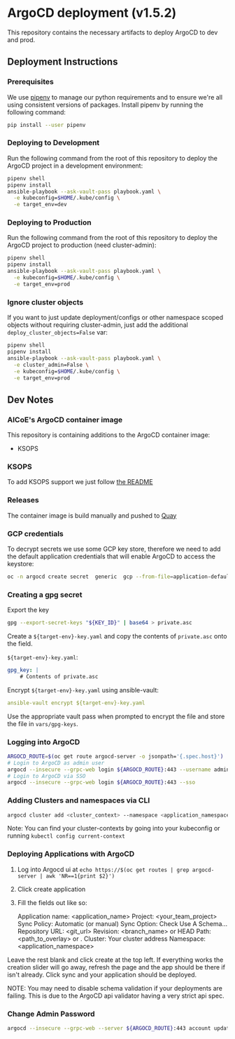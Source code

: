 # ArgoCD deployment (v1.5.2)

This repository contains the necessary artifacts to deploy ArgoCD to dev and prod.

## Deployment Instructions

### Prerequisites

We use [pipenv](https://pipenv.readthedocs.io/en/latest/) to manage our
python requirements and to ensure we're all using consistent versions of
packages. Install pipenv by running the following command:

```bash
pip install --user pipenv
```

### Deploying to Development

Run the following command from the root of this repository to deploy the
ArgoCD project in a development environment:

```bash
pipenv shell
pipenv install
ansible-playbook --ask-vault-pass playbook.yaml \
  -e kubeconfig=$HOME/.kube/config \
  -e target_env=dev
```

### Deploying to Production

Run the following command from the root of this repository to deploy the
ArgoCD project to production (need cluster-admin):

```bash
pipenv shell
pipenv install
ansible-playbook --ask-vault-pass playbook.yaml \
  -e kubeconfig=$HOME/.kube/config \
  -e target_env=prod
```

### Ignore cluster objects

If you want to just update deployment/configs or other namespace scoped objects
without requiring cluster-admin, just add the additional `deploy_cluster_objects=False` var:

```bash
pipenv shell
pipenv install
ansible-playbook --ask-vault-pass playbook.yaml \
  -e cluster_admin=False \
  -e kubeconfig=$HOME/.kube/config \
  -e target_env=prod
```

## Dev Notes

### AICoE's ArgoCD container image

This repository is containing additions to the ArgoCD container image:

* KSOPS

### KSOPS

To add KSOPS support we just follow [the README](https://github.com/viaduct-ai/kustomize-sops#argo-cd-integration-)

### Releases

The container image is build manually and pushed to [Quay](https://quay.io/repository/aicoe/argocd)

### GCP credentials

To decrypt secrets we use some GCP key store, therefore we need to add the default application credentials that will
enable ArgoCD to access the keystore:

```bash
oc -n argocd create secret  generic  gcp --from-file=application-default-credentials=application_default_credentials.json
```

### Creating a gpg secret

Export the key

```bash
gpg --export-secret-keys "${KEY_ID}" | base64 > private.asc
```

Create a `${target-env}-key.yaml` and copy the contents of `private.asc` onto the field.

`${target-env}-key.yaml`:

```yaml
gpg_key: |
    # Contents of private.asc
```

Encrypt `${target-env}-key.yaml` using ansible-vault:

```yaml
ansible-vault encrypt ${target-env}-key.yaml
```

Use the appropriate vault pass when prompted to encrypt the file and store
the file in `vars/gpg-keys`.

### Logging into ArgoCD

```bash
ARGOCD_ROUTE=$(oc get route argocd-server -o jsonpath='{.spec.host}')
# Login to ArgoCD as admin user
argocd --insecure --grpc-web login ${ARGOCD_ROUTE}:443 --username admin --password ${ARGOCD_SERVER_PASSWORD}
# Login to ArgoCD via SSO
argocd --insecure --grpc-web login ${ARGOCD_ROUTE}:443 --sso
```

### Adding Clusters and namespaces via CLI

```bash
argocd cluster add <cluster_context> --namespace <application_namespace>
```

Note: You can find your cluster-contexts by going into your kubeconfig or running `kubectl config current-context`

### Deploying Applications with ArgoCD

1. Log into Argocd ui at ```echo https://$(oc get routes | grep argocd-server | awk 'NR==1{print $2}')```
2. Click create application
3. Fill the fields out like so:

    Application name: <application_name>
    Project: <your_team_project>
    Sync Policy: Automatic (or manual)
    Sync Option: Check Use A Schema...
    Repository URL: <git_url>
    Revision: <branch_name> or HEAD
    Path: <path_to_overlay> or .
    Cluster: Your cluster address
    Namespace: <application_namespace>

Leave the rest blank and click create at the top left.
If everything works the creation slider will go away, refresh the page and the app should be there if isn't already. Click sync and your application should be deployed.

NOTE: You may need to disable schema validation if your deployments are failing. This is due to the ArgoCD api validator having a very strict api spec.

### Change Admin Password

```bash
argocd --insecure --grpc-web --server ${ARGOCD_ROUTE}:443 account update-password --current-password ${ARGOCD_SERVER_PASSWORD} --new-password
```
